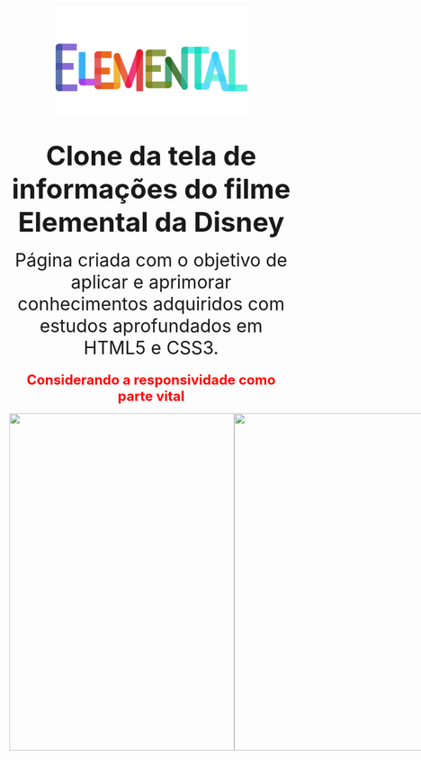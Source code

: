 <div align="center">
    <img src="./images/filme.png">
</div>


<h1 align="center"><font size="8">Clone da tela de informações do filme Elemental da Disney</font></h1>
<p align="center"><font size="6">Página criada com o objetivo de aplicar e aprimorar conhecimentos adquiridos com estudos 
aprofundados em HTML5 e CSS3.</font></p>

<h3 align="center" style="color:red;"><font size="5">Considerando a responsividade como parte vital</font></h3>

<div style="display: flex; justify-content: space-evenly;">
    <img  src="./images/resp.mobile.pngmobile.png" width="400px" height="600px">
    <img  src="./images/resp.tablet.pngtablet.png" width="400px" height="600px">
</div>
